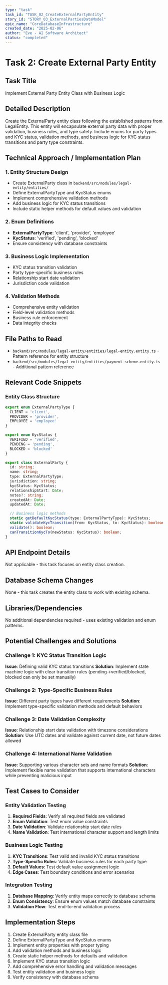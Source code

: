 ```yaml
---
type: "task"
task_id: "TASK_02_CreateExternalPartyEntity"
story_id: "STORY_03_ExternalPartiesDataModel"
epic_name: "CoreDatabaseInfrastructure"
created_date: "2025-02-06"
author: "Eve - AI Software Architect"
status: "completed"
---
```


# Task 2: Create External Party Entity

## Task Title
Implement External Party Entity Class with Business Logic

## Detailed Description
Create the ExternalParty entity class following the established patterns from LegalEntity. This entity will encapsulate external party data with proper validation, business rules, and type safety. Include enums for party types and KYC status, validation methods, and business logic for KYC status transitions and party type constraints.

## Technical Approach / Implementation Plan

### 1. Entity Structure Design
- Create ExternalParty class in `backend/src/modules/legal-entity/entities/`
- Define ExternalPartyType and KycStatus enums
- Implement comprehensive validation methods
- Add business logic for KYC status transitions
- Include static helper methods for default values and validation

### 2. Enum Definitions
- **ExternalPartyType**: 'client', 'provider', 'employee'
- **KycStatus**: 'verified', 'pending', 'blocked'
- Ensure consistency with database constraints

### 3. Business Logic Implementation
- KYC status transition validation
- Party type-specific business rules
- Relationship start date validation
- Jurisdiction code validation

### 4. Validation Methods
- Comprehensive entity validation
- Field-level validation methods
- Business rule enforcement
- Data integrity checks

## File Paths to Read
- `backend/src/modules/legal-entity/entities/legal-entity.entity.ts` - Pattern reference for entity structure
- `backend/src/modules/legal-entity/entities/payment-scheme.entity.ts` - Additional pattern reference

## Relevant Code Snippets

### Entity Class Structure
```typescript
export enum ExternalPartyType {
  CLIENT = 'client',
  PROVIDER = 'provider',
  EMPLOYEE = 'employee'
}

export enum KycStatus {
  VERIFIED = 'verified',
  PENDING = 'pending',
  BLOCKED = 'blocked'
}

export class ExternalParty {
  id: string;
  name: string;
  type: ExternalPartyType;
  jurisdiction: string;
  kycStatus: KycStatus;
  relationshipStart: Date;
  notes?: string;
  createdAt: Date;
  updatedAt: Date;

  // Business logic methods
  static getDefaultKycStatus(type: ExternalPartyType): KycStatus;
  static validateKycTransition(from: KycStatus, to: KycStatus): boolean;
  validate(): boolean;
  canTransitionKycTo(newStatus: KycStatus): boolean;
}
```

## API Endpoint Details
Not applicable - this task focuses on entity class creation.

## Database Schema Changes
None - this task creates the entity class to work with existing schema.

## Libraries/Dependencies
No additional dependencies required - uses existing validation and enum patterns.

## Potential Challenges and Solutions

### Challenge 1: KYC Status Transition Logic
**Issue**: Defining valid KYC status transitions
**Solution**: Implement state machine logic with clear transition rules (pending->verified/blocked, blocked can only be set manually)

### Challenge 2: Type-Specific Business Rules
**Issue**: Different party types have different requirements
**Solution**: Implement type-specific validation methods and default behaviors

### Challenge 3: Date Validation Complexity
**Issue**: Relationship start date validation with timezone considerations
**Solution**: Use UTC dates and validate against current date, not future dates allowed

### Challenge 4: International Name Validation
**Issue**: Supporting various character sets and name formats
**Solution**: Implement flexible name validation that supports international characters while preventing malicious input

## Test Cases to Consider

### Entity Validation Testing
1. **Required Fields**: Verify all required fields are validated
2. **Enum Validation**: Test enum value constraints
3. **Date Validation**: Validate relationship start date rules
4. **Name Validation**: Test international character support and length limits

### Business Logic Testing
1. **KYC Transitions**: Test valid and invalid KYC status transitions
2. **Type-Specific Rules**: Validate business rules for each party type
3. **Default Values**: Test default value assignment logic
4. **Edge Cases**: Test boundary conditions and error scenarios

### Integration Testing
1. **Database Mapping**: Verify entity maps correctly to database schema
2. **Enum Consistency**: Ensure enum values match database constraints
3. **Validation Flow**: Test end-to-end validation process

## Implementation Steps
1. Create ExternalParty entity class file
2. Define ExternalPartyType and KycStatus enums
3. Implement entity properties with proper typing
4. Add validation methods and business logic
5. Create static helper methods for defaults and validation
6. Implement KYC status transition logic
7. Add comprehensive error handling and validation messages
8. Test entity validation and business logic
9. Verify consistency with database schema
